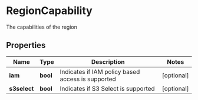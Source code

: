 # RegionCapability

The capabilities of the region
## Properties
| Name | Type | Description | Notes |
| ------------ | ------------- | ------------- | ------------- |
| **iam** | **bool** | Indicates if IAM policy based access is supported | [optional]  |
| **s3select** | **bool** | Indicates if S3 Select is supported | [optional]  |


